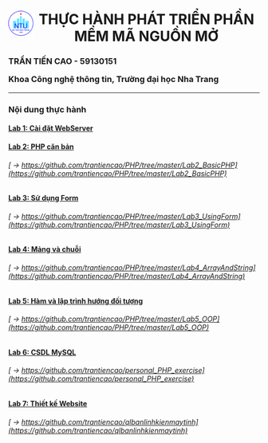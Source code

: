 <h1><img style="float: left" src="NTU_logo.png" width="50" height="50"><center>THỰC HÀNH PHÁT TRIỂN PHẦN MỀM MÃ NGUỒN MỞ</center></h1>

<h3>
TRẦN TIẾN CAO - 59130151

Khoa Công nghệ thông tin, Trường đại học Nha Trang
</h3>

------------------
<h3>Nội dung thực hành</h3>

#### [Lab 1: Cài đặt WebServer](https://github.com/ltbhang/PHP/tree/main/Lab1_WebServerInstallation)
#### [Lab 2: PHP căn bản](https://github.com/ltbhang/PHP/tree/main/Lab2_BasicPHP)
###### [    -> https://github.com/trantiencao/PHP/tree/master/Lab2_BasicPHP](https://github.com/trantiencao/PHP/tree/master/Lab2_BasicPHP)
#### [Lab 3: Sử dụng Form](https://github.com/ltbhang/PHP/tree/main/Lab3_UsingForm)
###### [    -> https://github.com/trantiencao/PHP/tree/master/Lab3_UsingForm](https://github.com/trantiencao/PHP/tree/master/Lab3_UsingForm)
#### [Lab 4: Mảng và chuỗi](https://github.com/ltbhang/PHP/tree/main/Lab4_ArrayAndString)
###### [    -> https://github.com/trantiencao/PHP/tree/master/Lab4_ArrayAndString](https://github.com/trantiencao/PHP/tree/master/Lab4_ArrayAndString)
#### [Lab 5: Hàm và lập trình hướng đối tượng](https://github.com/ltbhang/PHP_Local/tree/main/Lab5_OOP)
###### [    -> https://github.com/trantiencao/PHP/tree/master/Lab5_OOP](https://github.com/trantiencao/PHP/tree/master/Lab5_OOP)
#### [Lab 6: CSDL MySQL](https://github.com/ltbhang/PHP/tree/main/Lab6_MySQL)
###### [    -> https://github.com/trantiencao/personal_PHP_exercise](https://github.com/trantiencao/personal_PHP_exercise)
#### [Lab 7: Thiết kế Website]()
###### [    -> https://github.com/trantiencao/qlbanlinhkienmaytinh](https://github.com/trantiencao/qlbanlinhkienmaytinh)
